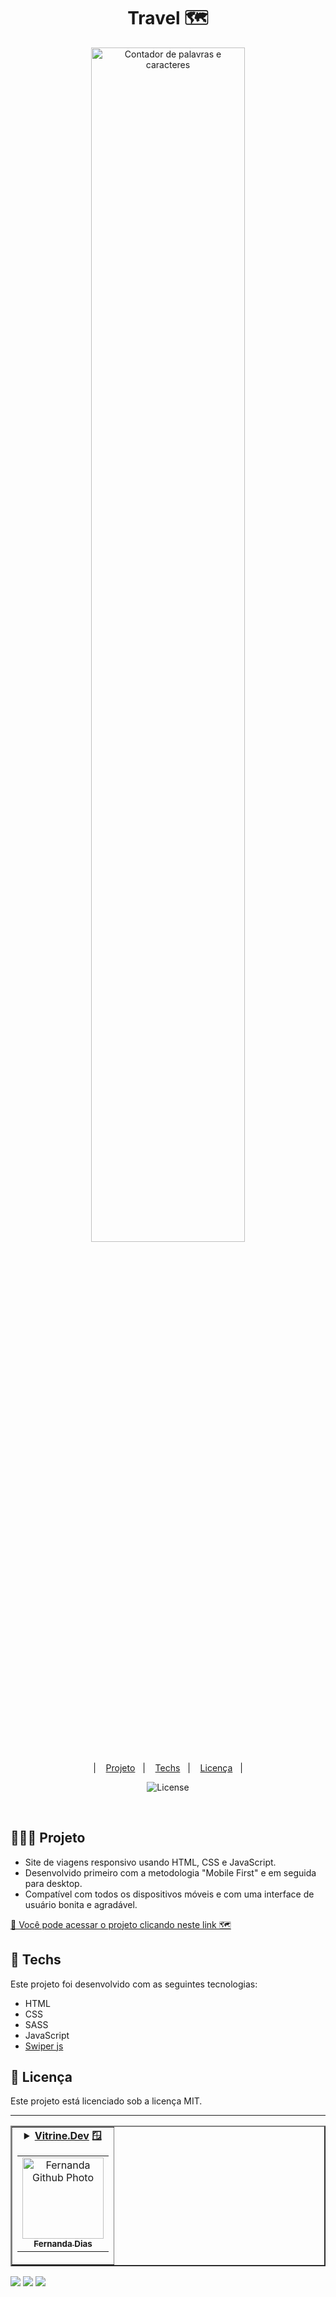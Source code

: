 <h1 align="center"> Travel 🗺️ </h1>

<p align="center">
  <img alt="Contador de palavras e caracteres" src=".github/preview.png" width="70%">
</p>

<p align="center">
  &nbsp;&nbsp;&nbsp;|&nbsp;&nbsp;&nbsp;
      <a href="#-project">Projeto</a>&nbsp;&nbsp;&nbsp;|&nbsp;&nbsp;&nbsp;
  <a href="#-techs">Techs</a>&nbsp;&nbsp;&nbsp;|&nbsp;&nbsp;&nbsp;
  <a href="#memo-license">Licença</a>&nbsp;&nbsp;&nbsp;|&nbsp;&nbsp;&nbsp;
</p>

<p align="center">
  <img alt="License" src="https://img.shields.io/static/v1?label=license&message=MIT&color=49AA26&labelColor=000000">
</p>
<br>

## 👩🏻‍💻 Projeto

- Site de viagens responsivo usando HTML, CSS e JavaScript.
- Desenvolvido primeiro com a metodologia "Mobile First" e em seguida para desktop.
- Compatível com todos os dispositivos móveis e com uma interface de usuário bonita e agradável.


[🔗 Você pode acessar o projeto clicando neste link 🗺️](https://fernandadiasm.github.io/travelWebsite/)

## 🚀 Techs

Este projeto foi desenvolvido com as seguintes tecnologias:

- HTML  
- CSS
- SASS
- JavaScript
- [Swiper js](https://swiperjs.com/)

## :memo: Licença

Este projeto está licenciado sob a licença MIT.

---
<table border="2">
  <tr>
    <td align="center">
      <details>
        <summary>
          <b><a href="https://cursos.alura.com.br/vitrinedev/fernandadias">Vitrine.Dev</a> 🪟</b>
          <table>
            <tr>
              <td align="center">
                <a href="https://github.com/fernandadiasm">
                  <img src="https://avatars.githubusercontent.com/fernandadiasm" width="130px;" alt="Fernanda Github Photo"/>
                </a>
                <br>
                <a href="https://www.linkedin.com/in/fernandadm/">
                  <sub>
                    <b>Fernanda Dias</b>
                  </sub>
                </a>
              </td>
            </tr>
          </table>
        </summary>

| :placard: Vitrine.Dev | Fernanda Dias |
| -------------  | --- |
| :sparkles: Nome        | **Travel Website**
| :label: Tecnologias | javascript, css, html
| :camera: Img         | <img src="https://github.com/fernandadiasm/travelWebsite/blob/main/.github/preview.png" alt="vitrine.dev thumb" width="100%"/>

</details>
</td>
</tr>
</table>

<div>
<p align="left">
<a href="https://www.linkedin.com/in/fernandadiasme" target="_blank"><img src="https://img.shields.io/badge/-LinkedIn-%230077B5?style=for-the-badge&logo=linkedin&logoColor=white" target="_blank"></a>  
<a href = "mailto:fernandadias.dev@gmail.com"><img src="https://img.shields.io/badge/-Gmail-%23333?style=for-the-badge&logo=gmail&logoColor=white" target="_blank"></a>
<a href="https://instagram.com/ferandadias" target="_blank"><img src="https://img.shields.io/badge/-Instagram-%23E4405F?style=for-the-badge&logo=instagram&logoColor=white" target="_blank"></a>
</div>
